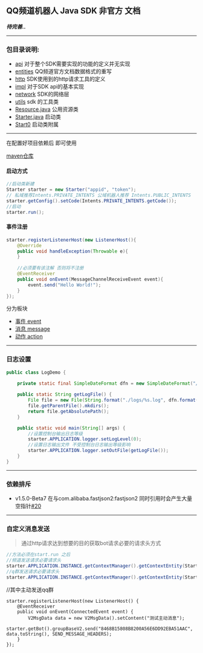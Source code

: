 ## QQ频道机器人 Java SDK 非官方 文档
_**待完善..**_
<hr>

### 包目录说明:

- [api](../src/main/java/io/github/kloping/qqbot/api) 对于整个SDK需要实现的功能的定义并无实现
- [entities](../src/main/java/io/github/kloping/qqbot/entities) QQ频道官方文档数据格式的重写
- [http](../src/main/java/io/github/kloping/qqbot/http) SDK使用到的http请求工具的定义
- [impl](../src/main/java/io/github/kloping/qqbot/impl) 对于SDK api的基本实现
- [network](../src/main/java/io/github/kloping/qqbot/network) SDK的网络层
- [utils](../src/main/java/io/github/kloping/qqbot/utils) sdk 的工具类
- [Resource.java](../src/main/java/io/github/kloping/qqbot/Resource.java) 公用资源类
- [Starter.java](../src/main/java/io/github/kloping/qqbot/Starter.java) 启动类
- [Start0](../src/main/java/io/github/kloping/qqbot/Start0.java) 启动类附属

<hr>

在配置好项目依赖后 即可使用

[maven仓库](https://repo1.maven.org/maven2/io/github/kloping/bot-qqpd-java/)

#### 启动方式

```java
//启动类新建
Starter starter = new Starter("appid", "token");
// 私域推荐Intents.PRIVATE_INTENTS 公域机器人推荐 Intents.PUBLIC_INTENTS
starter.getConfig().setCode(Intents.PRIVATE_INTENTS.getCode());
//启动
starter.run();
```
#### 事件注册

```java
starter.registerListenerHost(new ListenerHost(){
    @Override
    public void handleException(Throwable e){
    }
    
    //必须要有该注解 否则将不注册
    @EventReceiver
    public void onEvent(MessageChannelReceiveEvent event){
        event.send("Hello World!");
    }
});
```

分为板块

- [事件 event](event.md)
- [消息 message](message.md)
- [动作 action](action.md)

<hr>

### 日志设置

```java
public class LogDemo {
    
    private static final SimpleDateFormat dfn = new SimpleDateFormat("/yyyy-MM-dd");

    public static String getLogFile() {
        File file = new File(String.format("./logs/%s.log", dfn.format(new Date())));
        file.getParentFile().mkdirs();
        return file.getAbsolutePath();
    }

    public static void main(String[] args) {
        //设置控制台输出日志等级
        starter.APPLICATION.logger.setLogLevel(0);
        //设置日志输出文件 不受控制台日志输出等级影响
        starter.APPLICATION.logger.setOutFile(getLogFile());
    }
}
```
<hr>

### 依赖排斥

- v1.5.0-Beta7 在与com.alibaba.fastjson2:fastjson2
  同时引用时会产生大量空指针[#20](https://github.com/Kloping/qqpd-bot-java/issues/20)

<hr>

### 自定义消息发送 
> 通过http请求达到想要的目的获取bot请求必要的请求头方式

```java
//方法必须在start.run 之后
//频道发送请求必要请求头
starter.APPLICATION.INSTANCE.getContextManager().getContextEntity(Start0.class).getHeaders()
//q群发送请求必要请求头
starter.APPLICATION.INSTANCE.getContextManager().getContextEntity(Start0.class).getHeaders()

```

//其中主动发送qq群

    starter.registerListenerHost(new ListenerHost() {
        @EventReceiver
        public void onEvent(ConnectedEvent event) {
            V2MsgData data = new V2MsgData().setContent("测试主动消息");
            starter.getBot().groupBaseV2.send("8468B15808B8200A56E6DD92EBA51AAC", data.toString(), SEND_MESSAGE_HEADERS);
        }
    });
